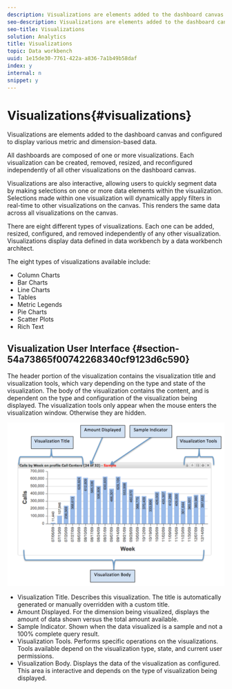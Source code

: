 ```yaml
---
description: Visualizations are elements added to the dashboard canvas and configured to display various metric and dimension-based data.
seo-description: Visualizations are elements added to the dashboard canvas and configured to display various metric and dimension-based data.
seo-title: Visualizations
solution: Analytics
title: Visualizations
topic: Data workbench
uuid: 1e15de30-7761-422a-a836-7a1b49b58daf
index: y
internal: n
snippet: y
---
```


# Visualizations{#visualizations}

Visualizations are elements added to the dashboard canvas and configured to display various metric and dimension-based data.

All dashboards are composed of one or more visualizations. Each visualization can be created, removed, resized, and reconfigured independently of all other visualizations on the dashboard canvas.

Visualizations are also interactive, allowing users to quickly segment data by making selections on one or more data elements within the visualization. Selections made within one visualization will dynamically apply filters in real-time to other visualizations on the canvas. This renders the same data across all visualizations on the canvas.

There are eight different types of visualizations. Each one can be added, resized, configured, and removed independently of any other visualization. Visualizations display data defined in data workbench by a data workbench architect.

The eight types of visualizations available include:

* Column Charts 
* Bar Charts 
* Line Charts 
* Tables 
* Metric Legends 
* Pie Charts 
* Scatter Plots 
* Rich Text

## Visualization User Interface {#section-54a73865f00742268340cf9123d6c590}

The header portion of the visualization contains the visualization title and visualization tools, which vary depending on the type and state of the visualization. The body of the visualization contains the content, and is dependent on the type and configuration of the visualization being displayed. The visualization tools only appear when the mouse enters the visualization window. Otherwise they are hidden.

![](assets/visualization.png)

* Visualization Title. Describes this visualization. The title is automatically generated or manually overridden with a custom title. 
* Amount Displayed. For the dimension being visualized, displays the amount of data shown versus the total amount available. 
* Sample Indicator. Shown when the data visualized is a sample and not a 100% complete query result. 
* Visualization Tools. Performs specific operations on the visualizations. Tools available depend on the visualization type, state, and current user permissions. 
* Visualization Body. Displays the data of the visualization as configured. This area is interactive and depends on the type of visualization being displayed.

